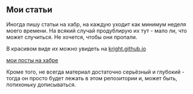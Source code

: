 ## Мои статьи

Иногда пишу статьи на хабр, на каждую уходит как минимум неделя моего времени. На всякий случай продублирую их тут - мало ли, что может случиться. Не хочется, чтобы они пропали.

В красивом виде их можно увидеть на [kright.github.io](https://kright.github.io)

[мои посты на хабре](https://habr.com/ru/users/lgorSL/posts/)

Кроме того, не всегда материал достаточно серьёзный и глубокий - тогда он просто будет лежать в этом репозитории и, может быть, потихоньку дописываться.

